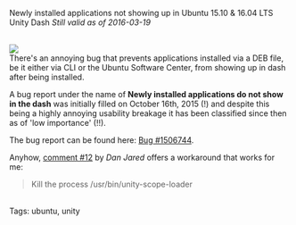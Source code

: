 Newly installed applications not showing up in Ubuntu 15.10 & 16.04 LTS Unity Dash 
_Still valid as of 2016-03-19_

<br>
<a href="http://www.ubuntu.com/download">
<img src="https://raw.githubusercontent.com/i90rr/i90rr.github.io/master/resources/img/logo-ubuntu_-black_orange-hex.png" style="text-align: center; margin: auto;">
</a>

<br>
There's an annoying bug that prevents applications installed via a DEB file, be it either via CLI or the Ubuntu Software Center, from showing up in dash after being installed.

A bug report under the name of **Newly installed applications do not show in the dash** was initially filled on October 16th, 2015 (!) and despite this being a highly annoying usability breakage it has been classified since then as of 'low importance' (!!).

The bug report can be found here: [Bug #1506744](https://bugs.launchpad.net/ubuntu/+source/unity/+bug/1506744).

Anyhow, [comment #12](https://bugs.launchpad.net/ubuntu/+source/unity/+bug/1506744/comments/12) by _Dan Jared_ offers a workaround that works for me:
<blockquote>Kill the process /usr/bin/unity-scope-loader</blockquote>

<br>
Tags: ubuntu, unity